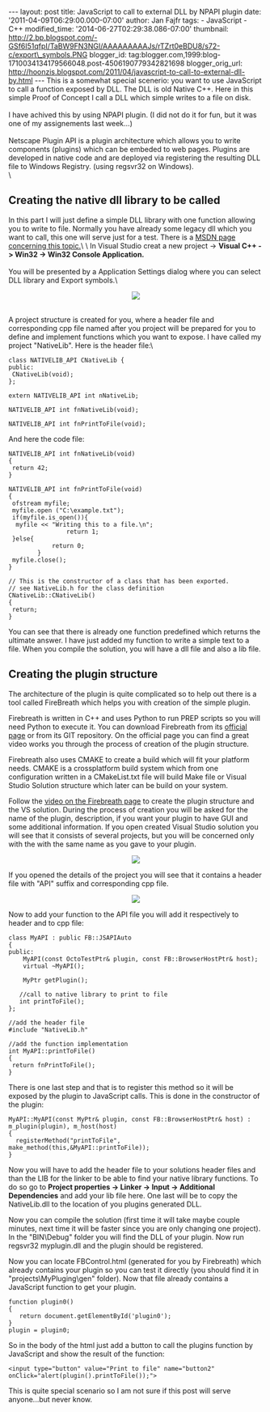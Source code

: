 --- layout: post title: JavaScript to call to external DLL by NPAPI
plugin date: '2011-04-09T06:29:00.000-07:00' author: Jan Fajfr tags: -
JavaScript - C++ modified\_time: '2014-06-27T02:29:38.086-07:00'
thumbnail:
http://2.bp.blogspot.com/-GSf6I51qfpI/TaBW9FN3NGI/AAAAAAAAAJs/rTZrt0eBDU8/s72-c/export\_symbols.PNG
blogger\_id:
tag:blogger.com,1999:blog-1710034134179566048.post-4506190779342821698
blogger\_orig\_url:
http://hoonzis.blogspot.com/2011/04/javascript-to-call-to-external-dll-by.html
--- This is a somewhat special scenerio: you want to use JavaScript to
call a function exposed by DLL. The DLL is old Native C++. Here in this
simple Proof of Concept I call a DLL which simple writes to a file on
disk.\
\
I have achived this by using NPAPI plugin. (I did not do it for fun, but
it was one of my assignements last week...)\
\
Netscape Plugin API is a plugin architecture which allows you to write
components (plugins) which can be embeded to web pages. Plugins are
developed in native code and are deployed via registering the resulting
DLL file to Windows Registry. (using regsvr32 on Windows).\
\

Creating the native dll library to be called
--------------------------------------------

In this part I will just define a simple DLL library with one function
allowing you to write to file. Normally you have already some legacy dll
which you want to call, this one will serve just for a test. There is a
[MSDN page concerning this
topic.](http://msdn.microsoft.com/en-us/library/ms235636(v=vs.80).aspx)\
\
In Visual Studio creat a new project -&gt; **Visual C++ -&gt; Win32
-&gt; Win32 Console Application.**\
\
You will be presented by a Application Settings dialog where you can
select DLL library and Export symbols.\

<div class="separator" style="clear: both; text-align: center;">

[![](http://2.bp.blogspot.com/-GSf6I51qfpI/TaBW9FN3NGI/AAAAAAAAAJs/rTZrt0eBDU8/s320/export_symbols.PNG)](http://2.bp.blogspot.com/-GSf6I51qfpI/TaBW9FN3NGI/AAAAAAAAAJs/rTZrt0eBDU8/s1600/export_symbols.PNG)

</div>

\
A project structure is created for you, where a header file and
corresponding cpp file named after you project will be prepared for you
to define and implement functions which you want to expose. I have
called my project "NativeLib". Here is the header file:\

``` {.prettyprint}
class NATIVELIB_API CNativeLib {
public:
 CNativeLib(void);
};

extern NATIVELIB_API int nNativeLib;

NATIVELIB_API int fnNativeLib(void);

NATIVELIB_API int fnPrintToFile(void);
```

And here the code file:

``` {.prettyprint}
NATIVELIB_API int fnNativeLib(void)
{
 return 42;
}

NATIVELIB_API int fnPrintToFile(void)
{
 ofstream myfile;
 myfile.open ("C:\example.txt");
 if(myfile.is_open()){
  myfile << "Writing this to a file.\n";
                return 1;
 }else{
            return 0;
        }
 myfile.close();
}

// This is the constructor of a class that has been exported.
// see NativeLib.h for the class definition
CNativeLib::CNativeLib()
{
 return;
}
```

You can see that there is already one function predefined which returns
the ultimate answer. I have just added my function to write a simple
text to a file. When you compile the solution, you will have a dll file
and also a lib file.

Creating the plugin structure
-----------------------------

The architecture of the plugin is quite complicated so to help out there
is a tool called FireBreath which helps you with creation of the simple
plugin.

Firebreath is written in C++ and uses Python to run PREP scripts so you
will need Python to execute it. You can download Firebreath from its
[official page](http://www.firebreath.org) or from its GIT repository.
On the official page you can find a great video works you through the
process of creation of the plugin structure.

Firebreath also uses CMAKE to create a build which will fit your
platform needs. CMAKE is a crossplatform build system which from one
configuration written in a CMakeList.txt file will build Make file or
Visual Studio Solution structure which later can be build on your
system.

Follow the [video on the Firebreath
page](http://www.firebreath.org/display/documentation/Windows+Video+Tutorial)
to create the plugin structure and the VS solution. During the process
of creation you will be asked for the name of the plugin, description,
if you want your plugin to have GUI and some additional information. If
you open created Visual Studio solution you will see that it consists of
several projects, but you will be concerned only with the with the same
name as you gave to your plugin.

<div class="separator" style="clear: both; text-align: center;">

[![](http://1.bp.blogspot.com/-6qA7j0NH4dI/TaAwbCIuArI/AAAAAAAAAJc/bx4AUeTCfxo/s320/project_structure.png)](http://1.bp.blogspot.com/-6qA7j0NH4dI/TaAwbCIuArI/AAAAAAAAAJc/bx4AUeTCfxo/s1600/project_structure.png)

</div>

If you opened the details of the project you will see that it contains a
header file with "API" suffix and corresponding cpp file.

<div class="separator" style="clear: both; text-align: center;">

[![](http://4.bp.blogspot.com/-hHro78SMPqo/TaAw6R4wzZI/AAAAAAAAAJk/PFCbvdRpgg8/s320/project_structure2.png)](http://4.bp.blogspot.com/-hHro78SMPqo/TaAw6R4wzZI/AAAAAAAAAJk/PFCbvdRpgg8/s1600/project_structure2.png)

</div>

Now to add your function to the API file you will add it respectively to
header and to cpp file:

``` {.prettyprint}
class MyAPI : public FB::JSAPIAuto
{
public:
    MyAPI(const OctoTestPtr& plugin, const FB::BrowserHostPtr& host);
    virtual ~MyAPI();

    MyPtr getPlugin();
   
   //call to native library to print to file
   int printToFile();
};
```

``` {.prettyprint}
//add the header file
#include "NativeLib.h"

//add the function implementation
int MyAPI::printToFile()
{
 return fnPrintToFile();
}
```

There is one last step and that is to register this method so it will be
exposed by the plugin to JavaScript calls. This is done in the
constructor of the plugin:

``` {.prettyprint}
MyAPI::MyAPI(const MyPtr& plugin, const FB::BrowserHostPtr& host) : m_plugin(plugin), m_host(host)
{
  registerMethod("printToFile", make_method(this,&MyAPI::printToFile));
}
```

Now you will have to add the header file to your solutions header files
and than the LIB for the linker to be able to find your native library
functions. To do so go to **Project properties -&gt; Linker -&gt; Input
-&gt; Additional Dependencies** and add your lib file here. One last
will be to copy the NativeLib.dll to the location of you plugins
generated DLL.

Now you can compile the solution (first time it will take maybe couple
minutes, next time it will be faster since you are only changing one
project). In the "BIN\\Debug" folder you will find the DLL of your
plugin. Now run regsvr32 myplugin.dll and the plugin should be
registered.

Now you can locate FBControl.html (generated for you by Firebreath)
which already contains your plugin so you can test it directly (you
should find it in "projects\\MyPluging\\gen" folder). Now that file
already contains a JavaScript function to get your plugin.

``` {.prettyprint}
function plugin0()
{
   return document.getElementById('plugin0');
}
plugin = plugin0;
```

So in the body of the html just add a button to call the plugins
function by JavaScript and show the result of the function:

``` {.prettyprint}
<input type="button" value="Print to file" name="button2" onClick="alert(plugin().printToFile());">
```

This is quite special scenario so I am not sure if this post will serve
anyone...but never know.
